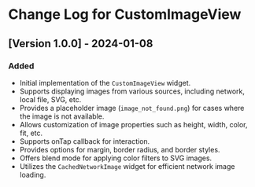 # Change Log for CustomImageView

## [Version 1.0.0] - 2024-01-08

### Added
- Initial implementation of the `CustomImageView` widget.
- Supports displaying images from various sources, including network, local file, SVG, etc.
- Provides a placeholder image (`image_not_found.png`) for cases where the image is not available.
- Allows customization of image properties such as height, width, color, fit, etc.
- Supports onTap callback for interaction.
- Provides options for margin, border radius, and border styles.
- Offers blend mode for applying color filters to SVG images.
- Utilizes the `CachedNetworkImage` widget for efficient network image loading.

